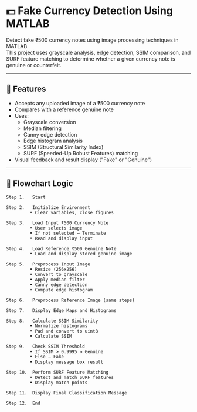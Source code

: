 # 💵 Fake Currency Detection Using MATLAB

Detect fake ₹500 currency notes using image processing techniques in MATLAB.  
This project uses grayscale analysis, edge detection, SSIM comparison, and SURF feature matching to determine whether a given currency note is genuine or counterfeit.

---

## 📌 Features

- Accepts any uploaded image of a ₹500 currency note
- Compares with a reference genuine note
- Uses:
  - Grayscale conversion
  - Median filtering
  - Canny edge detection
  - Edge histogram analysis
  - SSIM (Structural Similarity Index)
  - SURF (Speeded-Up Robust Features) matching
- Visual feedback and result display ("Fake" or "Genuine")

---

## 🧭 Flowchart Logic

```text
Step 1.   Start

Step 2.   Initialize Environment
         • Clear variables, close figures

Step 3.   Load Input ₹500 Currency Note
         • User selects image
         • If not selected → Terminate
         • Read and display input

Step 4.   Load Reference ₹500 Genuine Note
         • Load and display stored genuine image

Step 5.   Preprocess Input Image
         • Resize (256x256)
         • Convert to grayscale
         • Apply median filter
         • Canny edge detection
         • Compute edge histogram

Step 6.   Preprocess Reference Image (same steps)

Step 7.   Display Edge Maps and Histograms

Step 8.   Calculate SSIM Similarity
         • Normalize histograms
         • Pad and convert to uint8
         • Calculate SSIM

Step 9.   Check SSIM Threshold
         • If SSIM > 0.9995 → Genuine
         • Else → Fake
         • Display message box result

Step 10.  Perform SURF Feature Matching
         • Detect and match SURF features
         • Display match points

Step 11.  Display Final Classification Message

Step 12.  End
